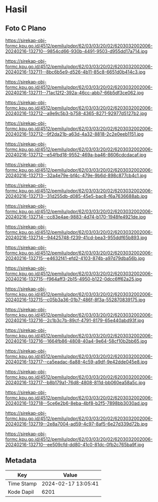 # Hasil

## Foto C Plano

https://sirekap-obj-formc.kpu.go.id/4512/pemilu/pdpr/62/03/03/20/02/6203032002006-20240216-132710--9854cd66-930b-4491-9503-d955dd17a714.jpg

https://sirekap-obj-formc.kpu.go.id/4512/pemilu/pdpr/62/03/03/20/02/6203032002006-20240216-132711--8bc6b5e9-d526-4b11-85c8-6651d0b414c3.jpg

https://sirekap-obj-formc.kpu.go.id/4512/pemilu/pdpr/62/03/03/20/02/6203032002006-20240216-132711--71ac12f2-392a-46cc-abb7-66b5df3ce062.jpg

https://sirekap-obj-formc.kpu.go.id/4512/pemilu/pdpr/62/03/03/20/02/6203032002006-20240216-132712--a9e9c5b3-b758-4365-8271-92977d5127b2.jpg

https://sirekap-obj-formc.kpu.go.id/4512/pemilu/pdpr/62/03/03/20/02/6203032002006-20240216-132712--9f2da21b-a63d-4a32-8818-2c2e0eeb1151.jpg

https://sirekap-obj-formc.kpu.go.id/4512/pemilu/pdpr/62/03/03/20/02/6203032002006-20240216-132712--e54fbd18-9552-469a-ba46-8606cdcdacaf.jpg

https://sirekap-obj-formc.kpu.go.id/4512/pemilu/pdpr/62/03/03/20/02/6203032002006-20240216-132713--32a4e79e-bf4c-479e-9b6d-898c877cb4c1.jpg

https://sirekap-obj-formc.kpu.go.id/4512/pemilu/pdpr/62/03/03/20/02/6203032002006-20240216-132713--31d255db-d085-45e5-bac8-f6a7636688ab.jpg

https://sirekap-obj-formc.kpu.go.id/4512/pemilu/pdpr/62/03/03/20/02/6203032002006-20240216-132714--cc83e4ae-9883-4d74-b170-1948fe4921de.jpg

https://sirekap-obj-formc.kpu.go.id/4512/pemilu/pdpr/62/03/03/20/02/6203032002006-20240216-132714--94425748-f239-41cd-bea3-955ddf65b893.jpg

https://sirekap-obj-formc.kpu.go.id/4512/pemilu/pdpr/62/03/03/20/02/6203032002006-20240216-132715--e4632f41-efd2-4103-874b-a97d79dba56b.jpg

https://sirekap-obj-formc.kpu.go.id/4512/pemilu/pdpr/62/03/03/20/02/6203032002006-20240216-132715--f964aff3-2b15-4950-b122-0dcc6ff62a25.jpg

https://sirekap-obj-formc.kpu.go.id/4512/pemilu/pdpr/62/03/03/20/02/6203032002006-20240216-132715--c05b3a36-01b7-486f-8f3a-552870839175.jpg

https://sirekap-obj-formc.kpu.go.id/4512/pemilu/pdpr/62/03/03/20/02/6203032002006-20240216-132716--2c1b3c7b-89cf-4791-8179-65e440abd93f.jpg

https://sirekap-obj-formc.kpu.go.id/4512/pemilu/pdpr/62/03/03/20/02/6203032002006-20240216-132716--1664fb86-4808-40a4-9e64-58cf10b2bb65.jpg

https://sirekap-obj-formc.kpu.go.id/4512/pemilu/pdpr/62/03/03/20/02/6203032002006-20240216-132717--ca5eadac-6a88-4c59-a9df-9e42dde045e8.jpg

https://sirekap-obj-formc.kpu.go.id/4512/pemilu/pdpr/62/03/03/20/02/6203032002006-20240216-132717--b8b179a1-76d8-4808-811d-bb060ea58a5c.jpg

https://sirekap-obj-formc.kpu.go.id/4512/pemilu/pdpr/62/03/03/20/02/6203032002006-20240216-132718--5ce6e2b6-8eba-4bf8-b2f5-7898bb3030ad.jpg

https://sirekap-obj-formc.kpu.go.id/4512/pemilu/pdpr/62/03/03/20/02/6203032002006-20240216-132719--2e8a7004-ad59-4c97-8af5-6e27d339d72b.jpg

https://sirekap-obj-formc.kpu.go.id/4512/pemilu/pdpr/62/03/03/20/02/6203032002006-20240216-132710--ee509cfd-dd80-41c0-81dc-0fb2c765ba9f.jpg


## Metadata

| Key        | Value               |
| ---------- | ------------------- |
| Time Stamp | 2024-02-17 13:05:41 |
| Kode Dapil | 6201                |




